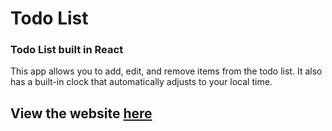 # Todo List

### Todo List built in React

This app allows you to add, edit, and remove items from the todo list. It also has a built-in clock that automatically adjusts to your local time.

## View the website [here](https://alexchachkhiani.github.io/todo-list/)
